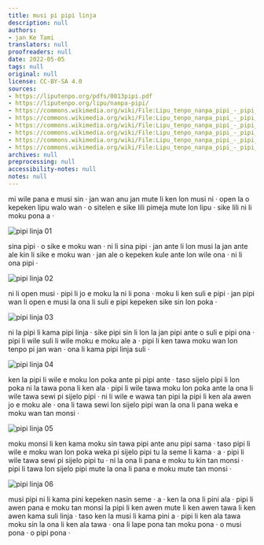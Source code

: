 ```yaml
---
title: musi pi pipi linja
description: null
authors:
- jan Ke Tami
translators: null
proofreaders: null
date: 2022-05-05
tags: null
original: null
license: CC-BY-SA 4.0
sources:
- https://liputenpo.org/pdfs/0013pipi.pdf
- https://liputenpo.org/lipu/nanpa-pipi/
- https://commons.wikimedia.org/wiki/File:Lipu_tenpo_nanpa_pipi_-_pipi_linja_01.png
- https://commons.wikimedia.org/wiki/File:Lipu_tenpo_nanpa_pipi_-_pipi_linja_02.png
- https://commons.wikimedia.org/wiki/File:Lipu_tenpo_nanpa_pipi_-_pipi_linja_03.png
- https://commons.wikimedia.org/wiki/File:Lipu_tenpo_nanpa_pipi_-_pipi_linja_04.png
- https://commons.wikimedia.org/wiki/File:Lipu_tenpo_nanpa_pipi_-_pipi_linja_05.png
- https://commons.wikimedia.org/wiki/File:Lipu_tenpo_nanpa_pipi_-_pipi_linja_06.png
archives: null
preprocessing: null
accessibility-notes: null
notes: null
---
```


mi wile pana e musi sin · jan wan anu jan mute li ken lon musi ni · open la o kepeken lipu walo wan · o sitelen e sike lili pimeja mute lon lipu · sike lili ni li moku pona a ·

![pipi linja 01](https://upload.wikimedia.org/wikipedia/commons/a/a2/Lipu_tenpo_nanpa_pipi_-_pipi_linja_01.png)

sina pipi · o sike e moku wan · ni li sina pipi · jan ante li lon musi la jan ante ale kin li sike e moku wan · jan ale o kepeken kule ante lon wile ona · ni li ona pipi ·

![pipi linja 02](https://upload.wikimedia.org/wikipedia/commons/e/e1/Lipu_tenpo_nanpa_pipi_-_pipi_linja_02.png)

ni li open musi · pipi li jo e moku la ni li pona · moku li ken suli e pipi · jan pipi wan li open e musi la ona li suli e pipi kepeken sike sin lon poka ·

![pipi linja 03](https://upload.wikimedia.org/wikipedia/commons/1/10/Lipu_tenpo_nanpa_pipi_-_pipi_linja_03.png)

ni la pipi li kama pipi linja · sike pipi sin li lon la jan pipi ante o suli e pipi ona · pipi li wile suli li wile moku e moku ale a · pipi li ken tawa moku wan lon tenpo pi jan wan · ona li kama pipi linja suli ·

![pipi linja 04](https://upload.wikimedia.org/wikipedia/commons/6/65/Lipu_tenpo_nanpa_pipi_-_pipi_linja_04.png)

ken la pipi li wile e moku lon poka ante pi pipi ante · taso sijelo pipi li lon poka ni la tawa pona li ken ala · pipi li wile tawa moku lon poka ante la ona li wile tawa sewi pi sijelo pipi · ni li wile e wawa tan pipi la pipi li ken ala awen jo e moku ale · ona li tawa sewi lon sijelo pipi wan la ona li pana weka e moku wan tan monsi ·

![pipi linja 05](https://upload.wikimedia.org/wikipedia/commons/5/50/Lipu_tenpo_nanpa_pipi_-_pipi_linja_05.png)

moku monsi li ken kama moku sin tawa pipi ante anu pipi sama · taso pipi li wile e moku wan lon poka weka pi sijelo pipi tu la seme li kama · a · pipi li wile tawa sewi pi sijelo pipi tu · ni la ona li pana e moku tu kin tan monsi · pipi li tawa lon sijelo pipi mute la ona li pana e moku mute tan monsi ·

![pipi linja 06](https://upload.wikimedia.org/wikipedia/commons/3/37/Lipu_tenpo_nanpa_pipi_-_pipi_linja_06.png)

musi pipi ni li kama pini kepeken nasin seme · a · ken la ona li pini ala · pipi li awen pana e moku tan monsi la pipi li ken awen mute li ken awen tawa li ken awen kama suli linja · taso ken la musi li kama pini a · pipi li ken ala tawa moku sin la ona li ken ala tawa · ona li lape pona tan moku pona · o musi pona · o pipi pona ·
